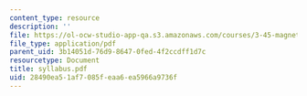 ```yaml
---
content_type: resource
description: ''
file: https://ol-ocw-studio-app-qa.s3.amazonaws.com/courses/3-45-magnetic-materials-spring-2004/28490ea51af7085feaa6ea5966a9736f_syllabus.pdf
file_type: application/pdf
parent_uid: 3b14051d-76d9-8647-0fed-4f2ccdff1d7c
resourcetype: Document
title: syllabus.pdf
uid: 28490ea5-1af7-085f-eaa6-ea5966a9736f
---
```


